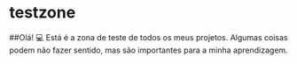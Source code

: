 # testzone
##Olá! :computer:
Está é a zona de teste de todos os meus projetos. Algumas coisas podem não fazer sentido, mas são importantes para a minha aprendizagem.
